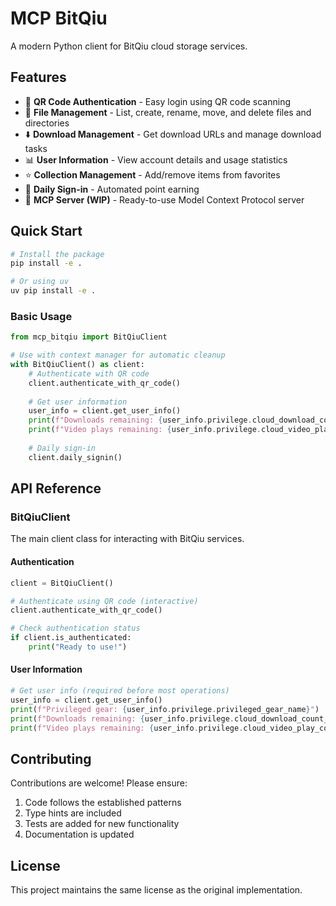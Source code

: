 # MCP BitQiu

A modern Python client for BitQiu cloud storage services.

## Features

- 🔐 **QR Code Authentication** - Easy login using QR code scanning
- 📁 **File Management** - List, create, rename, move, and delete files and directories
- ⬇️ **Download Management** - Get download URLs and manage download tasks
- 📊 **User Information** - View account details and usage statistics
- ⭐ **Collection Management** - Add/remove items from favorites
- 🎯 **Daily Sign-in** - Automated point earning
- 🔌 **MCP Server (WIP)** - Ready-to-use Model Context Protocol server

## Quick Start

```bash
# Install the package
pip install -e .

# Or using uv
uv pip install -e .
```

### Basic Usage

```python
from mcp_bitqiu import BitQiuClient

# Use with context manager for automatic cleanup
with BitQiuClient() as client:
    # Authenticate with QR code
    client.authenticate_with_qr_code()
    
    # Get user information
    user_info = client.get_user_info()
    print(f"Downloads remaining: {user_info.privilege.cloud_download_count_remain}")
    print(f"Video plays remaining: {user_info.privilege.cloud_video_play_count_remain}")
    
    # Daily sign-in
    client.daily_signin()
```

## API Reference

### BitQiuClient

The main client class for interacting with BitQiu services.

#### Authentication

```python
client = BitQiuClient()

# Authenticate using QR code (interactive)
client.authenticate_with_qr_code()

# Check authentication status
if client.is_authenticated:
    print("Ready to use!")
```

#### User Information

```python
# Get user info (required before most operations)
user_info = client.get_user_info()
print(f"Privileged gear: {user_info.privilege.privileged_gear_name}")
print(f"Downloads remaining: {user_info.privilege.cloud_download_count_remain}")
print(f"Video plays remaining: {user_info.privilege.cloud_video_play_count_remain}")
```

## Contributing

Contributions are welcome! Please ensure:

1. Code follows the established patterns
2. Type hints are included
3. Tests are added for new functionality
4. Documentation is updated

## License

This project maintains the same license as the original implementation.
